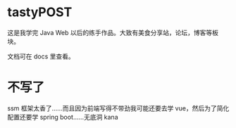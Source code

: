 # tastyPOST

这是我学完 Java Web 以后的练手作品。大致有美食分享站，论坛，博客等板块。

文档可在 docs 里查看。

# 不写了

ssm 框架太香了……而且因为前端写得不带劲我可能还要去学 vue，然后为了简化配置还要学 spring boot……无底洞 kana
